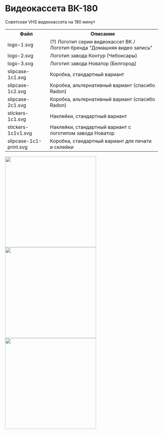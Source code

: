 # Видеокассета ВК-180
Советская VHS видеокассета на 180 минут

<table>
  <tr>
    <th>Файл</th>
    <th>Описание</th>
  </tr>
  <tr>
    <td>logo-1.svg</td>
    <td>(?) Логотип серии видеокассет ВК / Логотип бренда "Домашняя видео запись"</td>
  </tr>
  <tr>
    <td>logo-2.svg</td>
    <td>Логотип завода Контур (Чебоксары)</td>
  </tr>
  <tr>
    <td>logo-3.svg</td>
    <td>Логотип завода Новатор (Белгород)</td>
  </tr>
  <tr>
    <td>slipcase-1c1.svg</td>
    <td>Коробка, стандартный вариант</td>
  </tr>
  <tr>
    <td>slipcase-1c2.svg</td>
    <td>Коробка, альтернативный вариант (спасибо Radon)</td>
  </tr>
  <tr>
    <td>slipcase-2с1.svg</td>
    <td>Коробка, альтернативный вариант (спасибо Radon)</td>
  </tr>
  <tr>
    <td>stickers-1c1.svg</td>
    <td>Наклейки, стандартный вариант</td>
  </tr>
  <tr>
    <td>stickers-1с1v1.svg</td>
    <td>Наклейки, стандартный вариант c логотипом завода Новатор</td>
  </tr>
  <tr>
    <td>slipcase-1c1-print.svg</td>
    <td>Коробка, стандартный вариант для печати и склейки</td>
  </tr>
</table>

<img align="left" width="300" src="https://raw.githubusercontent.com/fire0shadow/VK180/master/slipcase-1c1.png">
<img align="left" width="300" src="https://raw.githubusercontent.com/fire0shadow/VK180/master/slipcase-2c1.png">
<img align="left" width="300" src="https://raw.githubusercontent.com/fire0shadow/VK180/master/stickers-1c1.png">
